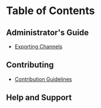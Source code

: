 # Table of Contents

## Administrator's Guide

- [Exporting Channels](administrator-guide/exporting-channels.md)

## Contributing

- [Contribution Guidelines](development/contributing.md)

## Help and Support

